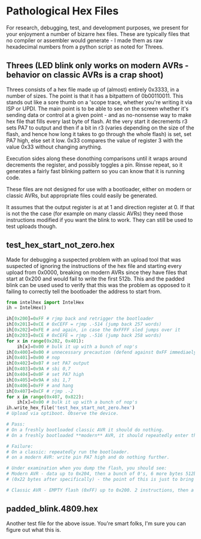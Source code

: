 # Pathological Hex Files
For research, debugging, test, and development purposes, we present for your enjoyment a number of bizarre hex files. These are typically files that no compiler or assembler would generate - I made them as raw hexadecimal numbers from a python script as noted for Threes. 

## Threes (LED blink only works on modern AVRs - behavior on classic AVRs is a crap shoot)
Threes consists of a hex file made up of (almost) entirely 0x3333, in a number of sizes. The point is that it has a bitpattern of 0b00110011. This stands out like a sore thumb on a 'scope trace, whether you're writing it via ISP or UPDI. The main point is to be able to see on the screen whether it's sending data or control at a given point - and as no-nonsense way to make hex file that fills every last byte of flash. At the very start it decrements r3 sets PA7 to output and then if a bit in r3 (varies depending on the size of the flash, and hence how long it takes to go through the whole flash) is set, set PA7 high, else set it low. 0x33 compares the value of register 3 with the value 0x33 without changing anything. 

Execution sides along these donothing comparisons until it wraps around decrements the register, and possibly toggles a pin. Rinsse repeat, so it generates a fairly fast blinking pattern so you can know that it is running code. 

These files are not designed for use with a bootloader, either on modern or classic AVRs, but appropriate files could easily be generated. 

It assumes that the output register is at at 1 and direction register at 0. If that is not the the case (for example on many classic AVRs) they need those instructions modified if you want the blink to work. They can still be used to test uploads though. 

## test_hex_start_not_zero.hex
Made for debugging a suspected problem with an upload tool that was suspected of ignoring the instructions of the hex file and starting every upload from 0x0000, breaking on modern AVRs since they have files that start at 0x200 and would fail to write the first 512b. This and the padded blink can be used used to verify that this was the problem as opposed to it failing to correctly tell the bootloader the address to start from. 

```python
from intelhex import IntelHex
ih = IntelHex()

ih[0x200]=0xFF # rjmp back and retrigger the bootloader
ih[0x201]=0xCE # 0xCEFF = rjmp .-514 (jump back 257 words)
ih[0x202]=0xFE # and again, in case the 0xFFFF sled jumps over it
ih[0x203]=0xCE # 0xCEFE = rjmp .-516 (jump back 258 words)
for x in range(0x202, 0x401):
    ih[x]=0x00 # bulk it up with a bunch of nop's 
ih[0x400]=0x00 # unnecessary precaution (defend against 0xFF immediaely preceeding this potentially skipping) 
ih[0x401]=0x00 # nop
ih[0x402]=0x07 # set PA7 output
ih[0x403]=0x9A # sbi 0,7
ih[0x404]=0x0F # set PA7 high
ih[0x405]=0x9A # sbi 1,7
ih[0x406]=0xFF # and hang
ih[0x407]=0xCF # rjmp .-2 
for x in range(0x407, 0x822):
    ih[x]=0x00 # bulk it up with a bunch of nop's 
ih.write_hex_file('test_hex_start_not_zero.hex')
# Upload via optiboot. Observe the device.

# Pass: 
# On a freshly bootloaded classic AVR it should do nothing. 
# On a freshly bootloaded **modern** AVR, it should repeatedly enter the bootloader and generate the triple-blink. 

# Failure: 
# On a classic: repeatedly run the bootloader. 
# on a modern AVR: write pin PA7 high and do nothing further. 

# Under examination when you dump the flash, you should see:
# Modern AVR - data up to 0x204, then a bunch of 0's, 6 more bytes 512b further in, then 0's up until just past the 2k mark
# (0x22 bytes after specifically) - the point of this is just to bring out any failures to write all pages). 

# Classic AVR - EMPTY flash (0xFF) up to 0x200. 2 instructions, then a bunch of 0's, then another 4 bytes, then 0's up to 0x822. 
```

## padded_blink.4809.hex
Another test file for the above issue. You're smart folks, I'm sure you can figure out what this is. 
